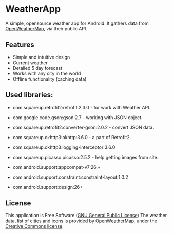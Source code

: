 # WeatherApp

A simple, opensource weather app for Android. It gathers data from [OpenWeatherMap](https://openweathermap.org/), via their public API.

## Features
* Simple and intuitive design
* Current weather
* Detailed 5 day forecast
* Works with any city in the world
* Offline functionality (caching data)

## Used libraries:
* com.squareup.retrofit2:retrofit:2.3.0 - for work with Weather API.
* com.google.code.gson:gson:2.7 - working with JSON object.
* com.squareup.retrofit2:converter-gson:2.0.2 - convert JSON data.
* com.squareup.okhttp3:okhttp:3.6.0 - a part of Retrofit2.
* com.squareup.okhttp3:logging-interceptor:3.6.0
* com.squareup.picasso:picasso:2.5.2 - help getting images from site.

* com.android.support:appcompat-v7:26.+
* com.android.support.constraint:constraint-layout:1.0.2
* com.android.support:design:26+

## License
This application is Free Software ([GNU General Public License](https://www.gnu.org/licenses/gpl.html))
The weather data, list of cities and icons is provided by [OpenWeatherMap](https://openweathermap.org/), under the <a href='http://creativecommons.org/licenses/by-sa/2.0/'>Creative Commons license</a>.
